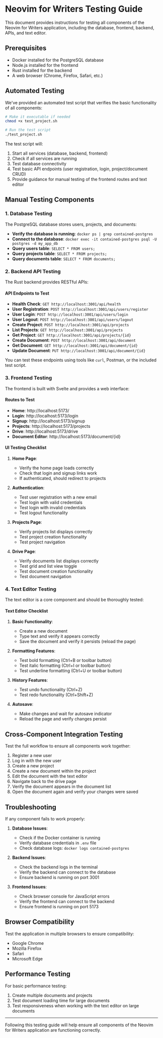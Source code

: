 # Neovim for Writers Testing Guide

This document provides instructions for testing all components of the Neovim for Writers application, including the database, frontend, backend, APIs, and text editor.

## Prerequisites

- Docker installed for the PostgreSQL database
- Node.js installed for the frontend
- Rust installed for the backend
- A web browser (Chrome, Firefox, Safari, etc.)

## Automated Testing

We've provided an automated test script that verifies the basic functionality of all components:

```bash
# Make it executable if needed
chmod +x test_project.sh

# Run the test script
./test_project.sh
```

The test script will:
1. Start all services (database, backend, frontend)
2. Check if all services are running
3. Test database connectivity
4. Test basic API endpoints (user registration, login, project/document CRUD)
5. Provide guidance for manual testing of the frontend routes and text editor

## Manual Testing Components

### 1. Database Testing

The PostgreSQL database stores users, projects, and documents:

- **Verify the database is running**: `docker ps | grep contained-postgres`
- **Connect to the database**: `docker exec -it contained-postgres psql -U postgres -d my_app_db`
- **Query users table**: `SELECT * FROM users;`
- **Query projects table**: `SELECT * FROM projects;`
- **Query documents table**: `SELECT * FROM documents;`

### 2. Backend API Testing

The Rust backend provides RESTful APIs:

#### API Endpoints to Test

- **Health Check**: `GET http://localhost:3001/api/health`
- **User Registration**: `POST http://localhost:3001/api/users/register`
- **User Login**: `POST http://localhost:3001/api/users/login`
- **User Logout**: `POST http://localhost:3001/api/users/logout`
- **Create Project**: `POST http://localhost:3001/api/projects`
- **List Projects**: `GET http://localhost:3001/api/projects`
- **Get Project**: `GET http://localhost:3001/api/projects/{id}`
- **Create Document**: `POST http://localhost:3001/api/document`
- **Get Document**: `GET http://localhost:3001/api/document/{id}`
- **Update Document**: `PUT http://localhost:3001/api/document/{id}`

You can test these endpoints using tools like `curl`, Postman, or the included test script.

### 3. Frontend Testing

The frontend is built with Svelte and provides a web interface:

#### Routes to Test

- **Home**: http://localhost:5173/
- **Login**: http://localhost:5173/login
- **Signup**: http://localhost:5173/signup
- **Projects**: http://localhost:5173/projects
- **Drive**: http://localhost:5173/drive
- **Document Editor**: http://localhost:5173/document/{id}

#### UI Testing Checklist

1. **Home Page**:
   - Verify the home page loads correctly
   - Check that login and signup links work
   - If authenticated, should redirect to projects

2. **Authentication**:
   - Test user registration with a new email
   - Test login with valid credentials
   - Test login with invalid credentials
   - Test logout functionality

3. **Projects Page**:
   - Verify projects list displays correctly
   - Test project creation functionality
   - Test project navigation

4. **Drive Page**:
   - Verify documents list displays correctly
   - Test grid and list view toggle
   - Test document creation functionality
   - Test document navigation

### 4. Text Editor Testing

The text editor is a core component and should be thoroughly tested:

#### Text Editor Checklist

1. **Basic Functionality**:
   - Create a new document
   - Type text and verify it appears correctly
   - Save the document and verify it persists (reload the page)

2. **Formatting Features**:
   - Test bold formatting (Ctrl+B or toolbar button)
   - Test italic formatting (Ctrl+I or toolbar button)
   - Test underline formatting (Ctrl+U or toolbar button)

3. **History Features**:
   - Test undo functionality (Ctrl+Z)
   - Test redo functionality (Ctrl+Shift+Z)

4. **Autosave**:
   - Make changes and wait for autosave indicator
   - Reload the page and verify changes persist

## Cross-Component Integration Testing

Test the full workflow to ensure all components work together:

1. Register a new user
2. Log in with the new user
3. Create a new project
4. Create a new document within the project
5. Edit the document with the text editor
6. Navigate back to the drive page
7. Verify the document appears in the document list
8. Open the document again and verify your changes were saved

## Troubleshooting

If any component fails to work properly:

1. **Database Issues**:
   - Check if the Docker container is running
   - Verify database credentials in `.env` file
   - Check database logs: `docker logs contained-postgres`

2. **Backend Issues**:
   - Check the backend logs in the terminal
   - Verify the backend can connect to the database
   - Ensure backend is running on port 3001

3. **Frontend Issues**:
   - Check browser console for JavaScript errors
   - Verify the frontend can connect to the backend
   - Ensure frontend is running on port 5173

## Browser Compatibility

Test the application in multiple browsers to ensure compatibility:
- Google Chrome
- Mozilla Firefox
- Safari
- Microsoft Edge

## Performance Testing

For basic performance testing:
1. Create multiple documents and projects
2. Test document loading time for large documents
3. Test responsiveness when working with the text editor on large documents

---

Following this testing guide will help ensure all components of the Neovim for Writers application are functioning correctly. 